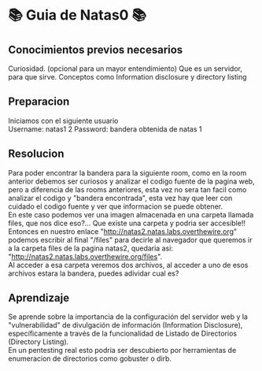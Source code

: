 # 📚 Guia de Natas0 📚

## Conocimientos previos necesarios
Curiosidad.
(opcional para un mayor entendimiento)
Que es un servidor, para que sirve.
Conceptos como Information disclosure y directory listing

## Preparacion
Iniciamos con el siguiente usuario  
Username: natas1 2
Password: bandera obtenida de natas 1

## Resolucion
Para poder encontrar la bandera para la siguiente room, como en la room anterior debemos ser curiosos y analizar el codigo fuente de la pagina web, pero a diferencia de las rooms anteriores, esta vez no sera tan facil como analizar el codigo y "bandera encontrada", esta vez hay que leer con cuidado el codigo fuente y ver que informacion se puede obtener.  
En este caso podemos ver una imagen almacenada en una carpeta llamada files, que nos dice eso?... Que existe una carpeta y podria ser accesible!!
Entonces en nuestro enlace "http://natas2.natas.labs.overthewire.org" podemos escribir al final "/files" para decirle al navegador que queremos ir a la carpeta files de la pagina natas2, quedaria asi: "http://natas2.natas.labs.overthewire.org/files".  
Al acceder a esa carpeta veremos dos archivos, al acceder a uno de esos archivos estara la bandera, puedes adividar cual es?

## Aprendizaje
Se aprende sobre la importancia de la configuración del servidor web y la "vulnerabilidad" de divulgación de información (Information Disclosure), específicamente a través de la funcionalidad de Listado de Directorios (Directory Listing).  
En un pentesting real esto podria ser descubierto por herramientas de enumeracion de directorios como gobuster o dirb.
